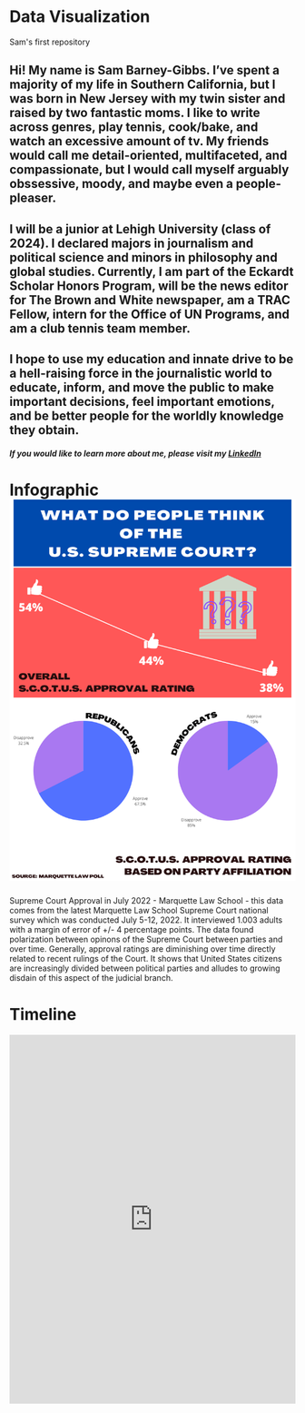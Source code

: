 # Data Visualization
Sam's first repository
## Hi! My name is Sam Barney-Gibbs. I’ve spent a majority of my life in Southern California, but I was born in New Jersey with my twin sister and raised by two fantastic moms. I like to write across genres, play tennis, cook/bake, and watch an excessive amount of tv. My friends would call me detail-oriented, multifaceted, and compassionate, but I would call myself arguably obssessive, moody, and maybe even a people-pleaser. 
## I will be a junior at Lehigh University (class of 2024). I declared majors in journalism and political science and minors in philosophy and global studies. Currently, I am part of the Eckardt Scholar Honors Program, will be the news editor for The Brown and White newspaper, am a TRAC Fellow, intern for the Office of UN Programs, and am a club tennis team member.
## I hope to use my education and innate drive to be a hell-raising force in the journalistic world to educate, inform, and move the public to make important decisions, feel important emotions, and be better people for the worldly knowledge they obtain.
##### If you would like to learn more about me, please visit my [LinkedIn](https://www.linkedin.com/in/sambarneygibbs/)
# Infographic ![Supreme Court Approval](https://github.com/SamBarneyGibbs/DataVisualization/blob/main/J25Visualization.png?raw=true)
Supreme Court Approval in July 2022 - Marquette Law School - this data comes from the latest Marquette Law School Supreme Court national survey which was conducted July 5-12, 2022. It interviewed 1.003 adults with a margin of error of +/- 4 percentage points. The data found polarization between opinons of the Supreme Court between parties and over time. Generally, approval ratings are diminishing over time directly related to recent rulings of the Court. It shows that United States citizens are increasingly divided between political parties and alludes to growing disdain of this aspect of the judicial branch.
# Timeline 
<iframe src='https://cdn.knightlab.com/libs/timeline3/latest/embed/index.html?source=1E7DOfPSu8xmijeNxGkSGPR4HYMJNH_6jeZq-ZS6dJVI&font=Default&lang=en&initial_zoom=2&height=650' width='100%' height='650' webkitallowfullscreen mozallowfullscreen allowfullscreen frameborder='0'></iframe>
